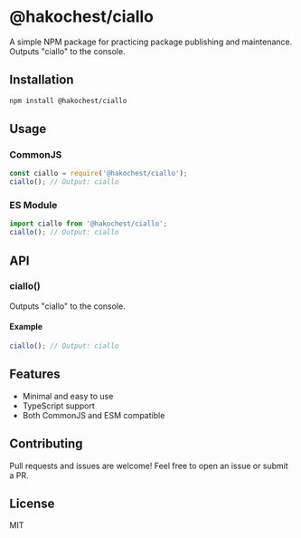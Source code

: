 
# @hakochest/ciallo

A simple NPM package for practicing package publishing and maintenance. Outputs "ciallo" to the console.

## Installation

```bash
npm install @hakochest/ciallo
```

## Usage

### CommonJS

```javascript
const ciallo = require('@hakochest/ciallo');
ciallo(); // Output: ciallo
```

### ES Module

```js
import ciallo from '@hakochest/ciallo';
ciallo(); // Output: ciallo
```

## API

### ciallo()

Outputs "ciallo" to the console.

#### Example

```js
ciallo(); // Output: ciallo
```

## Features

- Minimal and easy to use
- TypeScript support
- Both CommonJS and ESM compatible

## Contributing

Pull requests and issues are welcome! Feel free to open an issue or submit a PR.

## License

MIT
